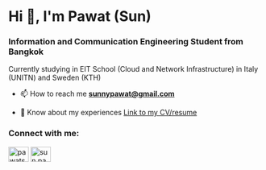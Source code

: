<!--
**sunnypawat/sunnypawat** is a ✨ _special_ ✨ repository because its `README.md` (this file) appears on your GitHub profile.

Here are some ideas to get you started:

- 🔭 I’m currently working on ...
- 🌱 I’m currently learning ...
- 👯 I’m looking to collaborate on ...
- 🤔 I’m looking for help with ...
- 💬 Ask me about ...
- 📫 How to reach me: ...
- 😄 Pronouns: ...
- ⚡ Fun fact: ...
-->
<h1>Hi 👋, I'm Pawat (Sun)</h1>
<h3>Information and Communication Engineering Student from Bangkok</h3>
Currently studying in EIT School (Cloud and Network Infrastructure) in Italy (UNITN) and Sweden (KTH)

- 📫 How to reach me **sunnypawat@gmail.com**

- 📄 Know about my experiences [Link to my CV/resume](https://github.com/sunnypawat/sunnypawat/blob/5d8e9c443dd743bfa577c8809cd8389154707a90/cv-pawat-22022025.pdf)

<h3 align="left">Connect with me:</h3>
<p align="left">
<a href="https://linkedin.com/in/pawatsong" target="blank"><img align="center" src="https://raw.githubusercontent.com/rahuldkjain/github-profile-readme-generator/master/src/images/icons/Social/linked-in-alt.svg" alt="pawatsong" height="30" width="40" /></a>
<a href="https://instagram.com/sun.pawat" target="blank"><img align="center" src="https://raw.githubusercontent.com/rahuldkjain/github-profile-readme-generator/master/src/images/icons/Social/instagram.svg" alt="sun.pawat" height="30" width="40" /></a>
</p>

